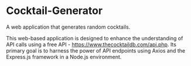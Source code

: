 # Cocktail-Generator
A web application that generates random cocktails.

This web-based application is designed to enhance the understanding of API calls using a free API - https://www.thecocktaildb.com/api.php. Its primary goal is to harness the power of API endpoints using Axios and the Express.js framework in a Node.js environment.
